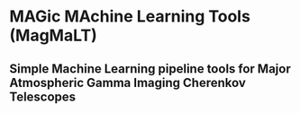 # MAGic MAchine Learning Tools (MagMaLT)

## Simple Machine Learning pipeline tools for Major Atmospheric Gamma Imaging Cherenkov Telescopes
